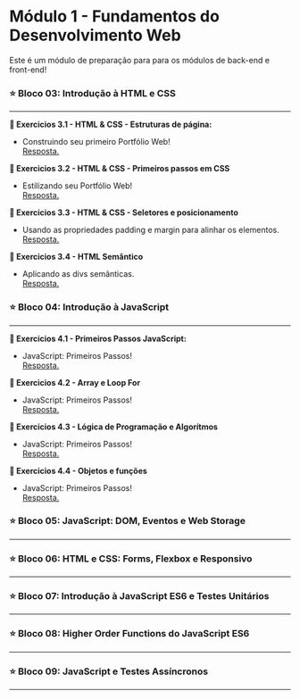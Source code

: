<h1>Módulo 1 - Fundamentos do Desenvolvimento Web</h1>
Este é um módulo de preparação para para os módulos de back-end e front-end!

<h3>⭐ Bloco 03: Introdução à HTML e CSS</h3>
<hr>
<strong>📌 Exercicios 3.1 - HTML & CSS - Estruturas de página:</strong>
<ul>
  <li>Construindo seu primeiro Portfólio Web!</li>
  <a href="https://github.com/AriSales/Exercicios.Trybe/tree/main/M%C3%B3dulo%201/BLOCO3/Exercicios3.1">Resposta.</a>
</ul>
           
<strong>📌 Exercicios 3.2 - HTML & CSS - Primeiros passos em CSS</strong>
<ul>
  <li>Estilizando seu Portfólio Web!</li>
  <a href="https://github.com/AriSales/Exercicios.Trybe/tree/main/M%C3%B3dulo%201/BLOCO3/Exercicios3.2">Resposta.</a>
</ul>

<strong>📌 Exercicios 3.3 - HTML & CSS - Seletores e posicionamento</strong>
<ul>
  <li>Usando as propriedades padding e margin para alinhar os elementos.</li>
  <a href="https://github.com/AriSales/Exercicios.Trybe/tree/main/M%C3%B3dulo%201/BLOCO3/Exercicios3.3">Resposta.</a>
</ul>

<strong>📌 Exercicios 3.4 - HTML Semântico</strong>
<ul>
  <li>Aplicando as divs semânticas.</li>
  <a href="https://github.com/AriSales/Exercicios.Trybe/tree/main/M%C3%B3dulo%201/BLOCO3/Exercicios3.4">Resposta.</a>
</ul>

<h3>⭐ Bloco 04: Introdução à JavaScript</h3>
<hr>
<strong>📌 Exercicios 4.1 - Primeiros Passos JavaScript:</strong>
<ul>
  <li>JavaScript: Primeiros Passos!</li>
  <a href="https://github.com/AriSales/Exercicios.Trybe/tree/main/M%C3%B3dulo%201/BLOCO4/Exercicio4.1">Resposta.</a>
</ul>

<strong>📌 Exercicios 4.2 - Array e Loop For</strong>
<ul>
  <li>JavaScript: Primeiros Passos!</li>
  <a href="https://github.com/AriSales/Exercicios.Trybe/tree/main/M%C3%B3dulo%201/BLOCO4/Exercicio4.2">Resposta.</a>
</ul>

<strong>📌 Exercicios 4.3 - Lógica de Programação e Algorítmos</strong>
<ul>
  <li>JavaScript: Primeiros Passos!</li>
  <a href="https://github.com/AriSales/Exercicios.Trybe/tree/main/M%C3%B3dulo%201/BLOCO4/Exercicio4.3">Resposta.</a>
</ul>

<strong>📌 Exercicios 4.4 - Objetos e funções</strong>
<ul>
  <li>JavaScript: Primeiros Passos!</li>
  <a href="https://github.com/AriSales/Exercicios.Trybe/tree/main/M%C3%B3dulo%201/BLOCO4/Exercicio4.4">Resposta.</a>
</ul>
<h3>⭐ Bloco 05: JavaScript: DOM, Eventos e Web Storage</h3>
<hr>

<h3>⭐ Bloco 06: HTML e CSS: Forms, Flexbox e Responsivo</h3>
<hr>

<h3>⭐ Bloco 07: Introdução à JavaScript ES6 e Testes Unitários</h3>
<hr>

<h3>⭐ Bloco 08: Higher Order Functions do JavaScript ES6</h3>
<hr>

<h3>⭐ Bloco 09: JavaScript e Testes Assíncronos</h3>
<hr>
